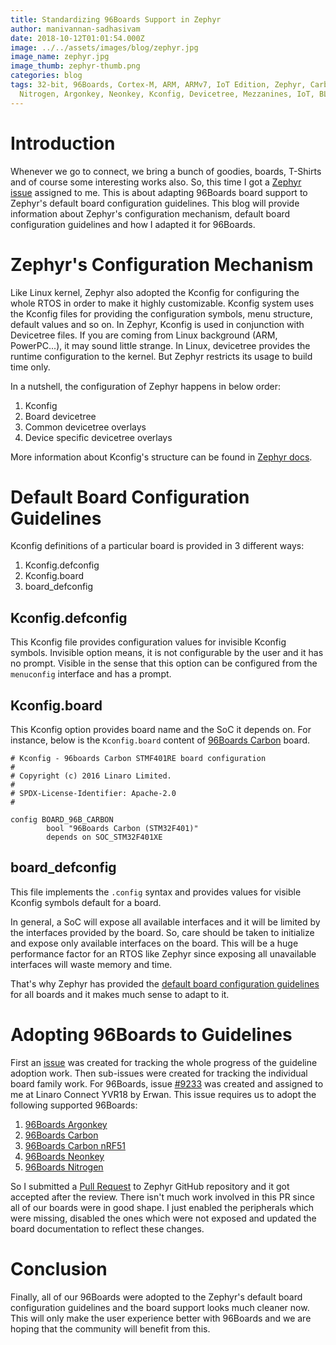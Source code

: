 ```yaml
---
title: Standardizing 96Boards Support in Zephyr
author: manivannan-sadhasivam
date: 2018-10-12T01:01:54.000Z
image: ../../assets/images/blog/zephyr.jpg
image_name: zephyr.jpg
image_thumb: zephyr-thumb.png
categories: blog
tags: 32-bit, 96Boards, Cortex-M, ARM, ARMv7, IoT Edition, Zephyr, Carbon,
  Nitrogen, Argonkey, Neonkey, Kconfig, Devicetree, Mezzanines, IoT, BLE
---
```


# Introduction

Whenever we go to connect, we bring a bunch of goodies, boards, T-Shirts
and of course some interesting works also. So, this time I got a [Zephyr
issue](https://github.com/zephyrproject-rtos/zephyr/issues/9233) assigned
to me. This is about adapting 96Boards board support to Zephyr's default
board configuration guidelines. This blog will provide information about
Zephyr's configuration mechanism, default board configuration guidelines
and how I adapted it for 96Boards.

# Zephyr's Configuration Mechanism

Like Linux kernel, Zephyr also adopted the Kconfig for configuring the whole
RTOS in order to make it highly customizable. Kconfig system uses the Kconfig
files for providing the configuration symbols, menu structure, default values
and so on. In Zephyr, Kconfig is used in conjunction with Devicetree files. If
you are coming from Linux background (ARM, PowerPC...), it may sound little
strange. In Linux, devicetree provides the runtime configuration to the kernel.
But Zephyr restricts its usage to build time only.

In a nutshell, the configuration of Zephyr happens in below order:

1. Kconfig
2. Board devicetree
3. Common devicetree overlays
4. Device specific devicetree overlays

More information about Kconfig's structure can be found in [Zephyr docs](https://docs.zephyrproject.org/latest/).

# Default Board Configuration Guidelines

Kconfig definitions of a particular board is provided in 3 different ways:

1. Kconfig.defconfig
2. Kconfig.board
3. board_defconfig

## Kconfig.defconfig

This Kconfig file provides configuration values for invisible Kconfig symbols.
Invisible option means, it is not configurable by the user and it has no prompt.
Visible in the sense that this option can be configured from the `menuconfig`
interface and has a prompt.

## Kconfig.board

This Kconfig option provides board name and the SoC it depends on. For instance,
below is the `Kconfig.board` content of [96Boards Carbon](https://docs.zephyrproject.org/latest/boards/arm/96b_carbon/doc/index.html) board.

```shell
# Kconfig - 96boards Carbon STMF401RE board configuration
#
# Copyright (c) 2016 Linaro Limited.
#
# SPDX-License-Identifier: Apache-2.0
#

config BOARD_96B_CARBON
        bool "96Boards Carbon (STM32F401)"
        depends on SOC_STM32F401XE
```

## board_defconfig

This file implements the `.config` syntax and provides values for visible
Kconfig symbols default for a board.

In general, a SoC will expose all available interfaces and it will be
limited by the interfaces provided by the board. So, care should be taken
to initialize and expose only available interfaces on the board. This will
be a huge performance factor for an RTOS like Zephyr since exposing all
unavailable interfaces will waste memory and time.

That's why Zephyr has provided the [default board configuration guidelines](https://docs.zephyrproject.org/latest/)
for all boards and it makes much sense to adapt to it.

# Adopting 96Boards to Guidelines

First an [issue](https://github.com/zephyrproject-rtos/zephyr/issues/7151) was
created for tracking the whole progress of the guideline adoption work. Then
sub-issues were created for tracking the individual board family work. For
96Boards, issue [#9233](https://github.com/zephyrproject-rtos/zephyr/issues/9233)
was created and assigned to me at Linaro Connect YVR18 by Erwan. This issue
requires us to adopt the following supported 96Boards:

1. [96Boards Argonkey](https://docs.zephyrproject.org/latest/boards/arm/96b_argonkey/doc/index.html)
2. [96Boards Carbon](https://docs.zephyrproject.org/latest/boards/arm/96b_carbon/doc/index.html)
3. [96Boards Carbon nRF51](https://docs.zephyrproject.org/latest/boards/arm/96b_carbon_nrf51/doc/index.html)
4. [96Boards Neonkey](https://docs.zephyrproject.org/latest/boards/arm/96b_neonkey/doc/index.html)
5. [96Boards Nitrogen](https://docs.zephyrproject.org/latest/boards/arm/96b_nitrogen/doc/index.html)

So I submitted a [Pull Request](https://github.com/zephyrproject-rtos/zephyr/pull/10367)
to Zephyr GitHub repository and it got accepted after the review. There isn't
much work involved in this PR since all of our boards were in good shape. I just
enabled the peripherals which were missing, disabled the ones which were not
exposed and updated the board documentation to reflect these changes.

# Conclusion

Finally, all of our 96Boards were adopted to the Zephyr's default board
configuration guidelines and the board support looks much cleaner now.
This will only make the user experience better with 96Boards and we are hoping
that the community will benefit from this.

